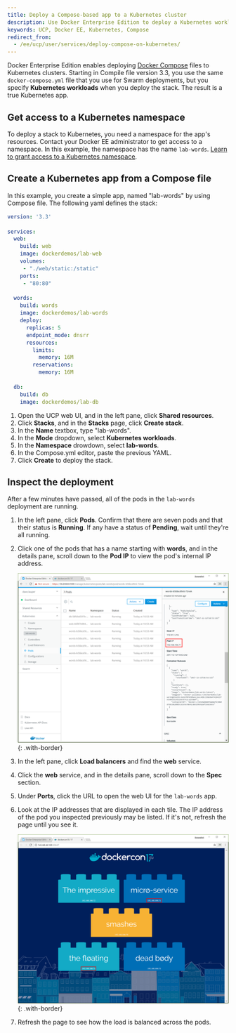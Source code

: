 ```yaml
---
title: Deploy a Compose-based app to a Kubernetes cluster
description: Use Docker Enterprise Edition to deploy a Kubernetes workload from a Docker compose.
keywords: UCP, Docker EE, Kubernetes, Compose
redirect_from:
  - /ee/ucp/user/services/deploy-compose-on-kubernetes/
---
```


Docker Enterprise Edition enables deploying [Docker Compose](/compose/overview.md/)
files to Kubernetes clusters. Starting in Compile file version 3.3, you use the
same `docker-compose.yml` file that you use for Swarm deployments, but you
specify **Kubernetes workloads** when you deploy the stack. The result is a
true Kubernetes app.

## Get access to a Kubernetes namespace

To deploy a stack to Kubernetes, you need a namespace for the app's resources.
Contact your Docker EE administrator to get access to a namespace. In this
example, the namespace has the name `lab-words`.
[Learn to grant access to a Kubernetes namespace](../authorization/grant-permissions/#kubernetes-grants).

## Create a Kubernetes app from a Compose file

In this example, you create a simple app, named "lab-words" by using Compose
file. The following yaml defines the stack:

```yaml
version: '3.3'

services:
  web:
    build: web
    image: dockerdemos/lab-web
    volumes:
     - "./web/static:/static"
    ports:
     - "80:80"

  words:
    build: words
    image: dockerdemos/lab-words
    deploy:
      replicas: 5
      endpoint_mode: dnsrr
      resources:
        limits:
          memory: 16M
        reservations:
          memory: 16M

  db:
    build: db
    image: dockerdemos/lab-db
```

1.  Open the UCP web UI, and in the left pane, click **Shared resources**.
2.  Click **Stacks**, and in the **Stacks** page, click **Create stack**.
3.  In the **Name** textbox, type "lab-words".
4.  In the **Mode** dropdown, select **Kubernetes workloads**.
5.  In the **Namespace** drowdown, select **lab-words**.
6.  In the Compose.yml editor, paste the previous YAML.
7.  Click **Create** to deploy the stack.

## Inspect the deployment

After a few minutes have passed, all of the pods in the `lab-words` deployment
are running.

1.  In the left pane, click **Pods**. Confirm that there are seven pods and
    that their status is **Running**. If any have a status of **Pending**,
    wait until they're all running.
2.  Click one of the pods that has a name starting with **words**, and in the
    details pane, scroll down to the **Pod IP** to view the pod's internal IP
    address.

    ![](../images/deploy-compose-kubernetes-2.png){: .with-border}

3.  In the left pane, click **Load balancers** and find the **web** service.
4.  Click the **web** service, and in the details pane, scroll down to the
    **Spec** section.
5.  Under **Ports**, click the URL to open the web UI for the `lab-words` app.
6.  Look at the IP addresses that are displayed in each tile. The IP address
    of the pod you inspected previously may be listed. If it's not, refresh the
    page until you see it.

    ![](../images/deploy-compose-kubernetes-3.png){: .with-border}

7.  Refresh the page to see how the load is balanced across the pods.

